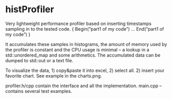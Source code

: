 # histProfiler

Very lightweight performance profiler based on inserting timestamps sampling in to the tested code.
{
  Begin(“part1 of my code”)
  …
  End(“part1 of my code”)
}

It accumulates these samples in histograms, the amount of memory used by the profiler is constant and the CPU usage is minimal – a lookup in a std::unordered_map and some arithmetics.
The accumulated data can be dumped to std::out or a text file. 

To visualize the data, 1) copy&paste it into excel,  2) select all. 2) insert your favorite chart. See example in the charts.png.

profiler.h/cpp contain the interface and all the implementation.
main.cpp – contains several test examples.
